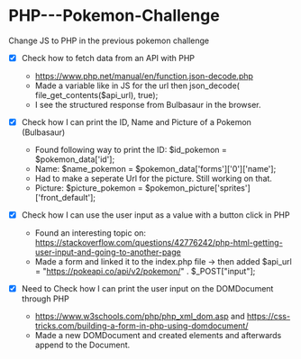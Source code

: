 # PHP---Pokemon-Challenge
Change JS to PHP in the previous pokemon challenge 

- [X] Check how to fetch data from an API with PHP
	- https://www.php.net/manual/en/function.json-decode.php
	- Made a variable like in JS for the url then json_decode( file_get_contents($api_url), true);	
	- I see the structured response from Bulbasaur in the browser.

- [X] Check how I can print the ID, Name and Picture of a Pokemon (Bulbasaur)
	- Found following way to print the ID:  $id_pokemon = $pokemon_data['id'];
	- Name: $name_pokemon = $pokemon_data['forms']['0']['name'];
	- Had to make a seperate Url for the picture. Still working on that.
	- Picture: $picture_pokemon = $pokemon_picture['sprites']['front_default'];

- [X] Check how I can use the user input as a value with a button click in PHP
	- Found an interesting topic on: https://stackoverflow.com/questions/42776242/php-html-getting-user-input-and-going-to-another-page
	- Made a form and linked it to the index.php file -> then added  $api_url = "https://pokeapi.co/api/v2/pokemon/" . $_POST["input"];


- [X] Need to Check how I can print the user input on the DOMDocument through PHP
	- https://www.w3schools.com/php/php_xml_dom.asp and https://css-tricks.com/building-a-form-in-php-using-domdocument/
	- Made a new DOMDocument and created elements and afterwards append to the Document. 

